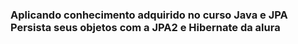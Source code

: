 ### Aplicando conhecimento adquirido no curso Java e JPA Persista seus objetos com a JPA2 e Hibernate da alura
